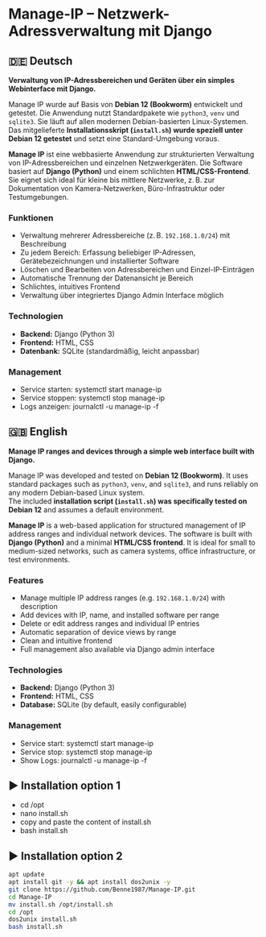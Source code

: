 # Manage-IP – Netzwerk-Adressverwaltung mit Django

## 🇩🇪 Deutsch
**Verwaltung von IP-Adressbereichen und Geräten über ein simples Webinterface mit Django.**

Manage IP wurde auf Basis von **Debian 12 (Bookworm)** entwickelt und getestet. Die Anwendung nutzt Standardpakete wie `python3`, `venv` und `sqlite3`. Sie läuft auf allen modernen Debian-basierten Linux-Systemen.  
Das mitgelieferte **Installationsskript (`install.sh`) wurde speziell unter Debian 12 getestet** und setzt eine Standard-Umgebung voraus.

**Manage IP** ist eine webbasierte Anwendung zur strukturierten Verwaltung von IP-Adressbereichen und einzelnen Netzwerkgeräten. Die Software basiert auf **Django (Python)** und einem schlichten **HTML/CSS-Frontend**. Sie eignet sich ideal für kleine bis mittlere Netzwerke, z. B. zur Dokumentation von Kamera-Netzwerken, Büro-Infrastruktur oder Testumgebungen.

### Funktionen
- Verwaltung mehrerer Adressbereiche (z. B. `192.168.1.0/24`) mit Beschreibung  
- Zu jedem Bereich: Erfassung beliebiger IP-Adressen, Gerätebezeichnungen und installierter Software  
- Löschen und Bearbeiten von Adressbereichen und Einzel-IP-Einträgen  
- Automatische Trennung der Datenansicht je Bereich  
- Schlichtes, intuitives Frontend  
- Verwaltung über integriertes Django Admin Interface möglich

### Technologien
- **Backend:** Django (Python 3)  
- **Frontend:** HTML, CSS 
- **Datenbank:** SQLite (standardmäßig, leicht anpassbar)

### Management
- Service starten: systemctl start manage-ip
- Service stoppen: systemctl stop manage-ip
- Logs anzeigen: journalctl -u manage-ip -f


## 🇬🇧 English
**Manage IP ranges and devices through a simple web interface built with Django.**  

Manage IP was developed and tested on **Debian 12 (Bookworm)**. It uses standard packages such as `python3`, `venv`, and `sqlite3`, and runs reliably on any modern Debian-based Linux system.  
The included **installation script (`install.sh`) was specifically tested on Debian 12** and assumes a default environment.

**Manage IP** is a web-based application for structured management of IP address ranges and individual network devices. The software is built with **Django (Python)** and a minimal **HTML/CSS frontend**. It is ideal for small to medium-sized networks, such as camera systems, office infrastructure, or test environments.

### Features
- Manage multiple IP address ranges (e.g. `192.168.1.0/24`) with description  
- Add devices with IP, name, and installed software per range  
- Delete or edit address ranges and individual IP entries  
- Automatic separation of device views by range  
- Clean and intuitive frontend  
- Full management also available via Django admin interface

### Technologies
- **Backend:** Django (Python 3)  
- **Frontend:** HTML, CSS
- **Database:** SQLite (by default, easily configurable)

### Management
- Service start: systemctl start manage-ip
- Service stop: systemctl stop manage-ip
- Show Logs: journalctl -u manage-ip -f

## ▶️ Installation option 1
- cd /opt
- nano install.sh
- copy and paste the content of install.sh
- bash install.sh

## ▶️ Installation option 2
```bash
apt update
apt install git -y && apt install dos2unix -y
git clone https://github.com/Benne1987/Manage-IP.git
cd Manage-IP
mv install.sh /opt/install.sh
cd /opt
dos2unix install.sh
bash install.sh
```
